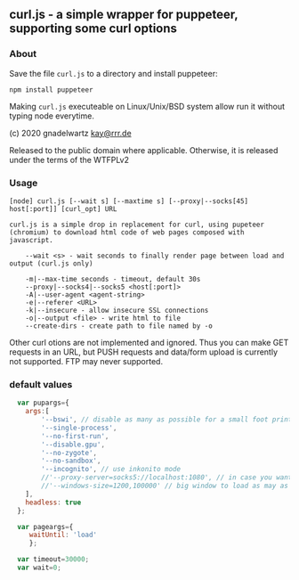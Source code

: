 ## curl.js - a simple wrapper for puppeteer, supporting some curl options

###  About

 Save the file `curl.js` to a directory and install puppeteer: 

	npm install puppeteer

 Making `curl.js` executeable on Linux/Unix/BSD system allow run it without typing node everytime.

 (c) 2020 gnadelwartz kay@rrr.de

 Released to the public domain where applicable.
 Otherwise, it is released under the terms of the WTFPLv2

### Usage

 	[node] curl.js [--wait s] [--maxtime s] [--proxy|--socks[45] host[:port]] [curl_opt] URL

	curl.js is a simple drop in replacement for curl, using pupeteer (chromium) to download html code of web pages composed with javascript.

		--wait <s> - wait seconds to finally render page between load and output (curl.js only)

		-m|--max-time seconds - timeout, default 30s
		--proxy|--socks4|--socks5 <host[:port]>
		-A|--user-agent <agent-string>
		-e|--referer <URL>
		-k|--insecure - allow insecure SSL connections
		-o|--output <file> - write html to file
		--create-dirs - create path to file named by -o

 Other curl otions are not implemented and ignored. Thus you can make GET requests in an URL, but PUSH requests and data/form
 upload is currently not supported. FTP may never supported.

### default values

```javascript
  var pupargs={
	args:[
		'--bswi', // disable as many as possible for a small foot print
		'--single-process',
		'--no-first-run',
		'--disable.gpu',
		'--no-zygote',
		'--no-sandbox',  
		'--incognito', // use inkonito mode
		//'--proxy-server=socks5://localhost:1080', // in case you want a default proxy
		//'--windows-size=1200,100000' // big window to load as may as posible content
	],
	headless: true
  };

  var pageargs={
	 waitUntil: 'load'
	 };

  var timeout=30000;
  var wait=0;
```
